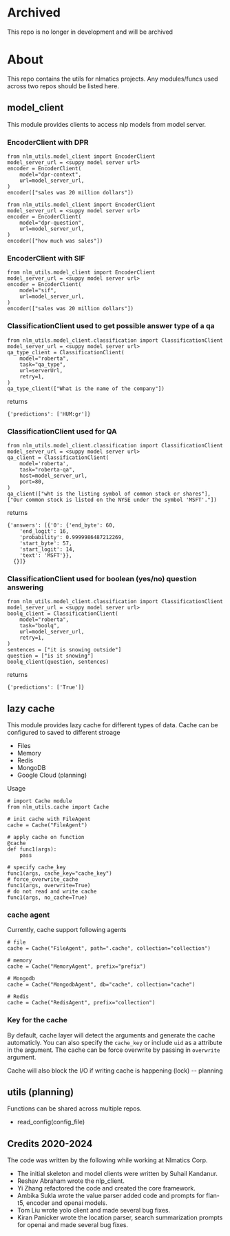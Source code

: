 # Archived
This repo is no longer in development and will be archived

# About
This repo contains the utils for nlmatics projects. Any modules/funcs used across two repos should be listed here.

## model_client
This module provides clients to access nlp models from model server.

### EncoderClient with DPR
```
from nlm_utils.model_client import EncoderClient
model_server_url = <suppy model server url>
encoder = EncoderClient(
    model="dpr-context",
    url=model_server_url,
)
encoder(["sales was 20 million dollars"])

from nlm_utils.model_client import EncoderClient
model_server_url = <suppy model server url>
encoder = EncoderClient(
    model="dpr-question",
    url=model_server_url,
)
encoder(["how much was sales"])
```
### EncoderClient with SIF
```
from nlm_utils.model_client import EncoderClient
model_server_url = <suppy model server url>
encoder = EncoderClient(
    model="sif",
    url=model_server_url,
)
encoder(["sales was 20 million dollars"])
```

### ClassificationClient used to get possible answer type of a qa
```
from nlm_utils.model_client.classification import ClassificationClient
model_server_url = <suppy model server url>
qa_type_client = ClassificationClient(
    model="roberta",
    task="qa_type",
    url=serverUrl,
    retry=1,
)
qa_type_client(["What is the name of the company"])
```
returns
```
{'predictions': ['HUM:gr']}
```


### ClassificationClient used for QA
```
from nlm_utils.model_client.classification import ClassificationClient
model_server_url = <suppy model server url>
qa_client = ClassificationClient(
    model='roberta',
    task="roberta-qa",
    host=model_server_url,
    port=80,
)
qa_client(["wht is the listing symbol of common stock or shares"], ["Our common stock is listed on the NYSE under the symbol 'MSFT'."])
```
returns
```
{'answers': [{'0': {'end_byte': 60,
    'end_logit': 16,
    'probability': 0.9999986487212269,
    'start_byte': 57,
    'start_logit': 14,
    'text': 'MSFT'}},
  {}]}
```

### ClassificationClient used for boolean (yes/no) question answering
```
from nlm_utils.model_client.classification import ClassificationClient
model_server_url = <suppy model server url>
boolq_client = ClassificationClient(
    model="roberta",
    task="boolq",
    url=model_server_url,
    retry=1,
)
sentences = ["it is snowing outside"]
question = ["is it snowing"]
boolq_client(question, sentences)
```
returns
```
{'predictions': ['True']}
```

## lazy cache
This module provides lazy cache for different types of data.
Cache can be configured to saved to different stroage
- Files
- Memory
- Redis
- MongoDB
- Google Cloud (planning)

Usage
```
# import Cache module
from nlm_utils.cache import Cache

# init cache with FileAgent
cache = Cache("FileAgent")

# apply cache on function
@cache
def func1(args):
    pass

# specify cache_key
func1(args, cache_key="cache_key")
# force_overwrite_cache
func1(args, overwrite=True)
# do not read and write cache
func1(args, no_cache=True)
```
### cache agent
Currently, cache support following agents
```
# file
cache = Cache("FileAgent", path=".cache", collection="collection")

# memory
cache = Cache("MemoryAgent", prefix="prefix")

# Mongodb
cache = Cache("MongodbAgent", db="cache", collection="cache")

# Redis
cache = Cache("RedisAgent", prefix="collection")
```

### Key for the cache
By default, cache layer will detect the arguments and generate the cache automaticly.
You can also specify the `cache_key` or include `uid` as a attribute in the argument.
The cache can be force overwrite by passing in `overwrite` argument.

Cache will also block the I/O if writing cache is happening (lock) -- planning



## utils (planning)
Functions can be shared across multiple repos.
- read_config(config_file)

## Credits 2020-2024
The code was written by the following while working at Nlmatics Corp.
- The initial skeleton and model clients were written by Suhail Kandanur.
- Reshav Abraham wrote the nlp_client.
- Yi Zhang refactored the code and created the core framework.
- Ambika Sukla wrote the value parser added code and prompts for flan-t5, encoder and openai models. 
- Tom Liu wrote yolo client and made several bug fixes.
- Kiran Panicker wrote the location parser, search summarization prompts for openai and made several bug fixes.
